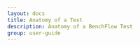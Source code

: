 ```yaml
---
layout: docs
title: Anatomy of a Test
description: Anatomy of a BenchFlow Test
group: user-guide
---
```


<!-- Here we need to point out the SUT-Awareness of BenchFlow, with Examples -->